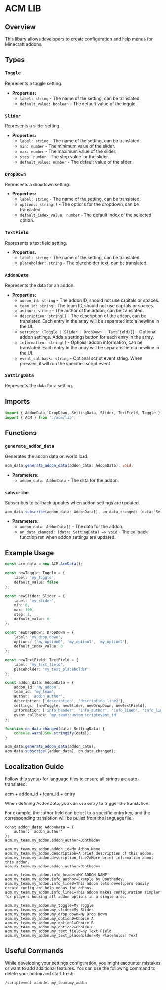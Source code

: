 # ACM LIB

## Overview

This libary allows developers to create configuration and help menus for Minecraft addons.

## Types

### `Toggle`
Represents a toggle setting.

- **Properties:**
  - `label: string` - The name of the setting, can be translated.
  - `default_value: boolean` - The default value of the toggle.

### `Slider`
Represents a slider setting.

- **Properties:**
  - `label: string` - The name of the setting, can be translated.
  - `min: number` - The minimum value of the slider.
  - `max: number` - The maximum value of the slider.
  - `step: number` - The step value for the slider.
  - `default_value: number` - The default value of the slider.

### `DropDown`
Represents a dropdown setting.

- **Properties:**
  - `label: string` - The name of the setting, can be translated.
  - `options: string[]` - The options for the dropdown, can be translated.
  - `default_index_value: number` - The default index of the selected option.

### `TextField`
Represents a text field setting.

- **Properties:**
  - `label: string` - The name of the setting, can be translated.
  - `placeholder: string` - The placeholder text, can be translated.

### `AddonData`
Represents the data for an addon.

- **Properties:**
  - `addon_id: string` - The addon ID, should not use capitals or spaces.
  - `team_id: string` - The team ID, should not use capitals or spaces.
  - `author: string` - The author of the addon, can be translated.
  - `description: string[]` - The description of the addon, can be translated. Each entry in the array will be separated into a newline in the UI.
  - `settings: (Toggle | Slider | DropDown | TextField)[]` - Optional addon settings. Adds a settings button for each entry in the array.
  - `information: string[]` - Optional addon information, can be translated. Each entry in the array will be separated into a newline in the UI.
  - `event_callback: string` - Optional script event string. When pressed, it will run the specified script event.

### `SettingData`
Represents the data for a setting.

## Imports

```ts
import { AddonData, DropDown, SettingData, Slider, TextField, Toggle } from "./acm";
import { ACM } from "./acm/lib";
```

## Functions

### `generate_addon_data`

Generates the addon data on world load.

```ts
acm_data.generate_addon_data(addon_data: AddonData): void;
```

- **Parameters:**
  - `addon_data: AddonData` - The data for the addon.

### `subscribe`

Subscribes to callback updates when addon settings are updated.

```ts
acm_data.subscribe(addon_data: AddonData[], on_data_changed: (data: SettingData) => void): void;
```

- **Parameters:**
  - `addon_data: AddonData[]` - The data for the addon.
  - `on_data_changed: (data: SettingData) => void` - The callback function run when addon settings are updated.

## Example Usage

```ts
const acm_data = new ACM.AcmData();

const newToggle: Toggle = {
    label: 'my_toggle',
    default_value: false
};

const newSlider: Slider = {
    label: 'my_slider',
    min: 0,
    max: 100,
    step: 1,
    default_value: 0
};

const newDropDown: DropDown = {
    label: 'my_drop_down',
    options: ['my_option0', 'my_option1', 'my_option2'],
    default_index_value: 0
};

const newTextField: TextField = {
    label: 'my_text_field',
    placeholder: 'my_text_placeholder'
};

const addon_data: AddonData = {
    addon_id: 'my_addon',
    team_id: 'my_team',
    author: 'addon_author',
    description: ['description', 'description_line2'],
    settings: [newToggle, newSlider, newDropDown, newTextField],
    information: ['info_header', 'info_author', 'info_line0', 'info_line1'],
    event_callback: 'my_team:custom_scriptevent_id'
};

function on_data_changed(data: SettingData) {
    console.warn(JSON.stringify(data));
}

acm_data.generate_addon_data(addon_data);
acm_data.subscribe([addon_data], on_data_changed);
```

## Localization Guide

Follow this syntax for language files to ensure all strings are auto-translated:

acm + addon_id + team_id + entry

When defining AddonData, you can use entry to trigger the translation. 

For example, the author field can be set to a specific entry key, and the corresponding translation will be pulled from the language file.

```
const addon_data: AddonData = {
    author: 'addon_author'
};
acm.my_team.my_addon.addon_author=Donthedev

```

```
acm.my_team.my_addon.addon_id=My Addon Name
acm.my_team.my_addon.description=A brief description of this addon.
acm.my_team.my_addon.description_line2=More brief information about this addon.
acm.my_team.my_addon.addon_author=Donthedev

acm.my_team.my_addon.info_header=MY ADDON NAME!
acm.my_team.my_addon.info_author=Example by Donthedev.
acm.my_team.my_addon.info_line0=This addon lets developers easily create config and help menus for addons.
acm.my_team.my_addon.info_line1=This addon makes configuration simpler for players housing all addon options in a single area.

acm.my_team.my_addon.my_toggle=My Toggle
acm.my_team.my_addon.my_slider=My Slider
acm.my_team.my_addon.my_drop_down=My Drop Down
acm.my_team.my_addon.my_option0=Choice A
acm.my_team.my_addon.my_option1=Choice B
acm.my_team.my_addon.my_option2=Choice C
acm.my_team.my_addon.my_text_field=My Text Field
acm.my_team.my_addon.my_text_placeholder=My Placeholder Text
```

## Useful Commands

While developing your settings configuration, you might encounter mistakes or want to add additional features. You can use the following command to delete your addon and start fresh:

```
/scriptevent acm:del my_team.my_addon
```